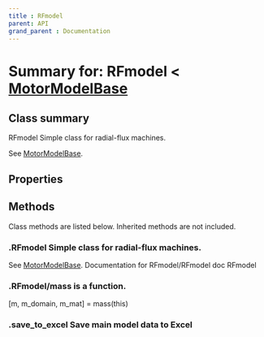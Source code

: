 ```yaml
---
title : RFmodel
parent: API
grand_parent : Documentation
---
```

# Summary for: **RFmodel**  < [MotorModelBase](MotorModelBase.html)

## Class summary

RFmodel Simple class for radial-flux machines.

See [MotorModelBase](MotorModelBase.html).

## Properties


## Methods

Class methods are listed below. Inherited methods are not included.

### .**RFmodel** Simple class for radial-flux machines.

See [MotorModelBase](MotorModelBase.html).
Documentation for RFmodel/RFmodel
doc RFmodel

### .RFmodel/**mass** is a function.
[m, m_domain, m_mat] = mass(this)

### .**save_to_excel** Save main model data to Excel


